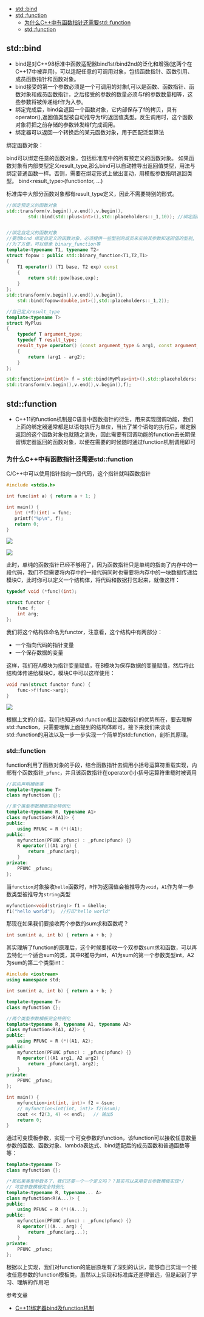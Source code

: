 - [std::bind](#stdbind)
- [std::function](#stdfunction)
  - [为什么C++中有函数指针还需要std::function](#为什么c中有函数指针还需要stdfunction)
  - [std::function](#stdfunction-1)

## std::bind

- bind是对C++98标准中函数适配器bind1st/bind2nd的泛化和增强(这两个在C++17中被弃用)，可以适配任意的可调用对象，包括函数指针、函数引用、成员函数指针和函数对象。
- bind接受的第一个参数必须是一个可调用的对象f,可以是函数、函数指针、函数对象和成员函数指针，之后接受的参数的数量必须与f的参数数量相等，这些参数将被传递给f作为入参。
- 绑定完成后，bind会返回一个函数对象，它内部保存了f的拷贝，具有operator(),返回值类型被自动推导为f的返回值类型。反生调用时，这个函数对象将把之前存储的参数转发给f完成调用。
- 绑定器可以返回一个转换后的某元函数对象，用于匹配泛型算法

绑定函数对象：

bind可以绑定任意的函数对象，包括标准库中的所有预定义的函数对象。
如果函数对象有内部类型定义result_type,那么bind可以自动推导出返回值类型，用法与绑定普通函数一样。否则，需要在绑定形式上做出变动，用模版参数指明返回类型。
bind<result_type>(functiontor, ...)

标准库中大部分函数对象都有result_type定义，因此不需要特别的形式。

```cpp
//绑定预定义的函数对象
std::transform(v.begin(),v.end(),v.begin(),
		std::bind(std::plus<int>(),std::placeholders::_1,10)); //绑定函数对象


//绑定自定义的函数对象
//要想bind 绑定自定义的函数对象，必须提供一些型别的成员来反映其参数和返回值的型别, 
//为了方便，可以继承 binary_function等
template<typename T1, typename T2>
struct fopow : public std::binary_function<T1,T2,T1>
{
	T1 operator() (T1 base, T2 exp) const
	{
		return std::pow(base,exp);
	}
};
std::transform(v.begin(),v.end(),v.begin(),
	std::bind(fopow<double,int>(),std::placeholders::_1,2));

//自己定义result_type
template<typename T>
struct MyPlus
{
	typedef T argument_type;
	typedef T result_type;
	result_type operator() (const argument_type & arg1, const argument_type & arg2) const
	{
		return (arg1 - arg2);
	}
};

std::function<int(int)> f = std::bind(MyPlus<int>(),std::placeholders::_1,10);
std::transform(v.begin(),v.end(),v.begin(),f);
```

## std::function

- C++11的function机制是C语言中函数指针的衍生，用来实现回调功能，我们上面的绑定器通常都是以语句执行为单位，当出了某个语句的执行后，绑定器返回的这个函数对象也就随之消失，因此需要有回调功能的function去长期保留绑定器返回的函数对象，以便在需要的时候随时通过function机制调用即可

### 为什么C++中有函数指针还需要std::function

C/C++中可以使用指针指向一段代码，这个指针就叫函数指针

```cpp
#include <stdio.h>

int func(int a) { return a + 1; }

int main() {
   int (*f)(int) = func;
   printf("%p\n", f);
   return 0;
}
```

![](./img/bind_and_function/img1.png)

![](./img/bind_and_function/img2.png)

此时，单纯的函数指针已经不够用了，因为函数指针只是单纯的指向了内存中的一段代码，我们不但需要将内存中的一段代码同时也需要将内存中的一块数据传递给模块C，此时你可以定义一个结构体，将代码和数据打包起来，就像这样：

```cpp
typedef void (*func)(int);

struct functor {
    func f;
    int arg;
};
```

我们将这个结构体命名为functor，注意看，这个结构中有两部分：

- 一个指向代码的指针变量
- 一个保存数据的变量

这样，我们在A模块为指针变量赋值，在B模块为保存数据的变量赋值，然后将此结构体传递给模块C，模块C中可以这样使用：

```cpp
void run(struct functor func) {
    func->f(func->arg);
}
```

![](./img/bind_and_function/img3.png)

根据上文的介绍，我们也知道std::function相比函数指针的优势所在，要去理解std::function，只需要理解上面提到的结构体即可。接下来我们来谈谈std::function的用法以及一步一步实现一个简单的std::function，剖析其原理。

### std::function

function利用了函数对象的手段，结合函数指针去调用小括号运算符重载实现，内部有个函数指针`_pfunc`，并且该函数指针在operator()小括号运算符重载时被调用

```cpp
//前向声明模板类
template<typename T>
class myfunction {};

//单个类型参数模板完全特例化
template<typename R, typename A1>
class myfunction<R(A1)> {
public:
    using PFUNC = R (*)(A1);
public:
    myfunction(PFUNC pfunc) : _pfunc(pfunc) {}
    R operator()(A1 arg) {
        return _pfunc(arg);
    }
private:
    PFUNC _pfunc;
};
```

当`function`对象接收`hello`函数时，`R`作为返回值会被推导为`void`，`A1`作为单一参数类型被推导为`string`类型

```cpp
myfunction<void(string)> f1 = &hello;
f1("hello world");  //打印"hello world"
```

那现在如果我们要接收两个参数的sum求和函数呢？

```cpp
int sum(int a, int b) { return a + b; }
```

其实理解了function的原理后，这个时候要接收一个双参数sum求和函数，可以再去特化一个适合sum的类，其中R推导为int，A1为sum的第一个参数类型int，A2为sum的第二个类型int：

```cpp
#include <iostream>
using namespace std;

int sum(int a, int b) { return a + b; }

template<typename T>
class myfunction {};

//两个类型参数模板完全特例化
template<typename R, typename A1, typename A2>
class myfunction<R(A1, A2)> {
public:
    using PFUNC = R (*)(A1, A2);
public:
    myfunction(PFUNC pfunc) : _pfunc(pfunc) {}
    R operator()(A1 arg1, A2 arg2) {
        return _pfunc(arg1, arg2);
    }
private:
    PFUNC _pfunc;
};

int main() {
    myfunction<int(int, int)> f2 = &sum;
    // myfunction<int(int, int)> f2(&sum);
    cout << f2(3, 4) << endl;   // 输出5
    return 0;
}
```

通过可变模板参数，实现一个可变参数的function，该function可以接收任意数量参数的函数、函数对象、lambda表达式、bind适配后的成员函数和普通函数等等：

```cpp
template<typename T>
class myfunction {};

/*那如果类型参数多了，我们还要一个一个定义吗？？其实可以采用变长参数模板实现*/
// 可变参数模板完全特例化
template<typename R, typename... A>
class myfunction<R(A...)> {
public:
    using PFUNC = R (*)(A...);
public:
    myfunction(PFUNC pfunc) : _pfunc(pfunc) {}
    R operator()(A... arg) {
        return _pfunc(arg...);
    }
private:
    PFUNC _pfunc;
};
```

根据以上实现，我们对function的底层原理有了深刻的认识，能够自己实现一个接收任意参数的function模板类。虽然以上实现和标准库还差得很远，但是起到了学习、理解的作用吧

参考文章

- [C++11绑定器bind及function机制](https://www.cnblogs.com/S1mpleBug/p/16793438.html#c11-bind%E9%80%9A%E7%94%A8%E7%BB%91%E5%AE%9A%E5%99%A8%E5%87%BD%E6%95%B0%E9%80%82%E9%85%8D%E5%99%A8)
